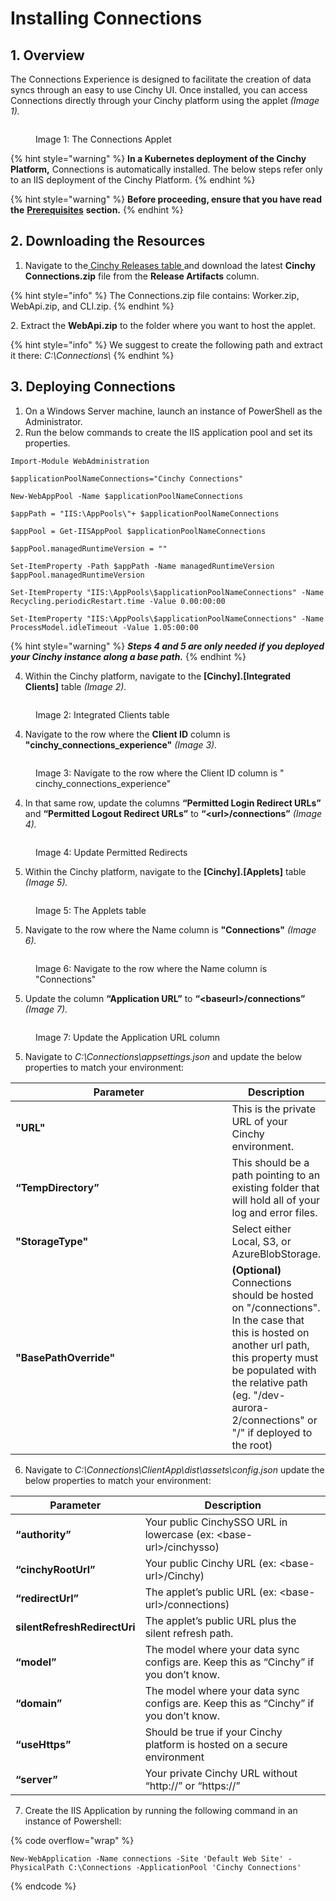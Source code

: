 # Installing Connections

## 1. Overview <a href="#setup" id="setup"></a>

The Connections Experience is designed to facilitate the creation of data syncs through an easy to use Cinchy UI. Once installed, you can access Connections directly through your Cinchy platform using the applet _(Image 1)._

<figure><img src="../../.gitbook/assets/image (66).png" alt=""><figcaption><p>Image 1: The Connections Applet</p></figcaption></figure>

{% hint style="warning" %}
**In a Kubernetes deployment of the Cinchy Platform,** Connections is automatically installed. The below steps refer only to an IIS deployment of the Cinchy Platform.
{% endhint %}

{% hint style="warning" %}
**Before proceeding, ensure that you have read the** [**Prerequisites**](broken-reference) **section.**
{% endhint %}

## 2. Downloading the Resources <a href="#setup" id="setup"></a>

1. Navigate to the[ Cinchy Releases table ](https://cinchy.net/Tables/1477?rowHeight=Expanded)and download the latest **Cinchy Connections.zip** file from the **Release Artifacts** column.

{% hint style="info" %}
The Connections.zip file contains: Worker.zip, WebApi.zip, and CLI.zip.
{% endhint %}

2\. Extract the **WebApi.zip** to the folder where you want to host the applet.

{% hint style="info" %}
We suggest to create the following path and extract it there: _C:\Connections\\_
{% endhint %}

## **3. Deploying Connections**

1. On a Windows Server machine, launch an instance of PowerShell as the Administrator.
2. Run the below commands to create the IIS application pool and set its properties.

```
Import-Module WebAdministration

$applicationPoolNameConnections="Cinchy Connections"

New-WebAppPool -Name $applicationPoolNameConnections

$appPath = "IIS:\AppPools\"+ $applicationPoolNameConnections

$appPool = Get-IISAppPool $applicationPoolNameConnections

$appPool.managedRuntimeVersion = ""

Set-ItemProperty -Path $appPath -Name managedRuntimeVersion $appPool.managedRuntimeVersion

Set-ItemProperty "IIS:\AppPools\$applicationPoolNameConnections" -Name Recycling.periodicRestart.time -Value 0.00:00:00

Set-ItemProperty "IIS:\AppPools\$applicationPoolNameConnections" -Name ProcessModel.idleTimeout -Value 1.05:00:00
```

{% hint style="warning" %}
_**Steps 4 and 5 are only needed if you deployed your Cinchy instance along a base path.**_
{% endhint %}

4. Within the Cinchy platform, navigate to the **\[Cinchy].\[Integrated Clients]** table _(Image 2)._

<figure><img src="../../.gitbook/assets/image (548).png" alt=""><figcaption><p>Image 2: Integrated Clients table</p></figcaption></figure>

4. Navigate to the row where the **Client ID** column is **"cinchy\_connections\_experience"** _(Image 3)._

<figure><img src="../../.gitbook/assets/image (64).png" alt=""><figcaption><p>Image 3: Navigate to the row where the Client ID column is " cinchy_connections_experience"</p></figcaption></figure>

4. In that same row, update the columns **“Permitted Login Redirect URLs”** and **“Permitted Logout Redirect URLs”** to **“\<url>/connections”** _(Image 4)._

<figure><img src="../../.gitbook/assets/image (446).png" alt=""><figcaption><p>Image 4: Update Permitted Redirects</p></figcaption></figure>

5. Within the Cinchy platform, navigate to the **\[Cinchy].\[Applets]** table _(Image 5)._&#x20;

<figure><img src="../../.gitbook/assets/image (380).png" alt=""><figcaption><p>Image 5: The Applets table</p></figcaption></figure>

5. Navigate to the row where the Name column is **"Connections"** _(Image 6)._&#x20;

<figure><img src="../../.gitbook/assets/image (518).png" alt=""><figcaption><p>Image 6: Navigate to the row where the Name column is "Connections" </p></figcaption></figure>

5. Update the column **“Application URL”** to **“\<baseurl>/connections”** _(Image 7)._

<figure><img src="../../.gitbook/assets/image (434).png" alt=""><figcaption><p>Image 7: Update the Application URL column</p></figcaption></figure>

5. Navigate to _C:\Connections\appsettings.json_ and update the below properties to match your environment:

<table><thead><tr><th width="381">Parameter</th><th>Description</th></tr></thead><tbody><tr><td><strong>"URL"</strong></td><td>This is the private URL of your Cinchy environment.</td></tr><tr><td><strong>“TempDirectory”</strong></td><td>This should be a path pointing to an existing folder that will hold all of your log and error files.</td></tr><tr><td><strong>"StorageType"</strong></td><td>Select either Local, S3, or AzureBlobStorage.</td></tr><tr><td><strong>"BasePathOverride"</strong></td><td><strong>(Optional)</strong> Connections should be hosted on "/connections". In the case that this is hosted on another url path, this property must be populated with the relative path (eg. "/dev-aurora-2/connections" or "/" if deployed to the root)</td></tr></tbody></table>

6. Navigate to _C:\Connections\ClientApp\dist\assets\config.json_ update the below properties to match your environment:

| Parameter                    | Description                                                                          |
| ---------------------------- | ------------------------------------------------------------------------------------ |
| **“authority”**              | Your public CinchySSO URL in lowercase (ex: \<base-url>/cinchysso)                   |
| **“cinchyRootUrl”**          | Your public Cinchy URL (ex: \<base-url>/Cinchy)                                      |
| **“redirectUrl”**            | The applet’s public URL (ex: \<base-url>/connections)                                |
| **silentRefreshRedirectUri** | The applet’s public URL plus the silent refresh path.                                |
| **“model”**                  | The model where your data sync configs are. Keep this as “Cinchy” if you don’t know. |
| **“domain”**                 | The model where your data sync configs are. Keep this as “Cinchy” if you don’t know. |
| **“useHttps”**               | Should be true if your Cinchy platform is hosted on a secure environment             |
| **“server”**                 | Your private Cinchy URL without “http://” or “https://”                              |

7. Create the IIS Application by running the following command in an instance of Powershell:

{% code overflow="wrap" %}
```
New-WebApplication -Name connections -Site 'Default Web Site' -PhysicalPath C:\Connections -ApplicationPool 'Cinchy Connections'
```
{% endcode %}
